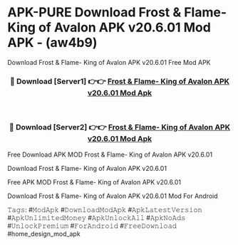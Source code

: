 # APK-PURE Download Frost & Flame- King of Avalon APK v20.6.01 Mod APK - (aw4b9)
Download Frost & Flame- King of Avalon APK v20.6.01 Free Mod APK

<div align="center">
<h3>🔴 Download [Server1] 👉👉 <a href="https://apk-comot.site?title=Frost_&_Flame-_King_of_Avalon_APK_v20.6.01">Frost & Flame- King of Avalon APK v20.6.01 Mod Apk</a></h3><br>

<h3>🔴 Download [Server2] 👉👉 <a href="https://apk-comot.site?title=Frost_&_Flame-_King_of_Avalon_APK_v20.6.01">Frost & Flame- King of Avalon APK v20.6.01 Mod Apk</a></h3>
</div>


Free Download APK MOD Frost & Flame- King of Avalon APK v20.6.01

Download Frost & Flame- King of Avalon APK v20.6.01 

Free APK MOD Frost & Flame- King of Avalon APK v20.6.01 

Download Frost & Flame- King of Avalon APK v20.6.01 Mod For Android

𝚃𝚊𝚐𝚜: #𝙼𝚘𝚍𝙰𝚙𝚔 #𝙳𝚘𝚠𝚗𝚕𝚘𝚊𝚍𝙼𝚘𝚍𝙰𝚙𝚔 #𝙰𝚙𝚔𝙻𝚊𝚝𝚎𝚜𝚝𝚅𝚎𝚛𝚜𝚒𝚘𝚗 #𝙰𝚙𝚔𝚄𝚗𝚕𝚒𝚖𝚒𝚝𝚎𝚍𝙼𝚘𝚗𝚎𝚢 #𝙰𝚙𝚔𝚄𝚗𝚕𝚘𝚌𝚔𝙰𝚕𝚕 #𝙰𝚙𝚔𝙽𝚘𝙰𝚍𝚜 #𝚄𝚗𝚕𝚘𝚌𝚔𝙿𝚛𝚎𝚖𝚒𝚞𝚖 #𝙵𝚘𝚛𝙰𝚗𝚍𝚛𝚘𝚒𝚍 #𝙵𝚛𝚎𝚎𝙳𝚘𝚠𝚗𝚕𝚘𝚊𝚍 #home_design_mod_apk